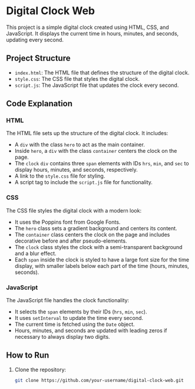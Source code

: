 # Digital Clock Web

This project is a simple digital clock created using HTML, CSS, and JavaScript. It displays the current time in hours, minutes, and seconds, updating every second.

## Project Structure

- `index.html`: The HTML file that defines the structure of the digital clock.
- `style.css`: The CSS file that styles the digital clock.
- `script.js`: The JavaScript file that updates the clock every second.

## Code Explanation

### HTML

The HTML file sets up the structure of the digital clock. It includes:
- A `div` with the class `hero` to act as the main container.
- Inside `hero`, a `div` with the class `container` centers the clock on the page.
- The `clock` `div` contains three `span` elements with IDs `hrs`, `min`, and `sec` to display hours, minutes, and seconds, respectively.
- A link to the `style.css` file for styling.
- A script tag to include the `script.js` file for functionality.

### CSS

The CSS file styles the digital clock with a modern look:
- It uses the Poppins font from Google Fonts.
- The `hero` class sets a gradient background and centers its content.
- The `container` class centers the clock on the page and includes decorative before and after pseudo-elements.
- The `clock` class styles the clock with a semi-transparent background and a blur effect.
- Each `span` inside the clock is styled to have a large font size for the time display, with smaller labels below each part of the time (hours, minutes, seconds).

### JavaScript

The JavaScript file handles the clock functionality:
- It selects the `span` elements by their IDs (`hrs`, `min`, `sec`).
- It uses `setInterval` to update the time every second.
- The current time is fetched using the `Date` object.
- Hours, minutes, and seconds are updated with leading zeros if necessary to always display two digits.

## How to Run

1. Clone the repository:
   ```bash
   git clone https://github.com/your-username/digital-clock-web.git
